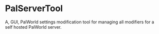 # PalServerTool

A, GUI, PalWorld settings modification tool for managing all modifiers for a self hosted PalWorld server.
